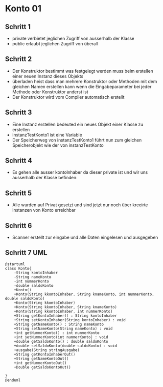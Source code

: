 # Konto 01

## Schritt 1
* private verbietet jeglichen Zugriff von ausserhalb der Klasse
* public erlaubt jeglichen Zugriff von überall

## Schritt 2
* Der Konstruktor bestimmt was festgelegt werden muss beim erstellen einer neuen Instanz dieses Objekts
* überladen heist dass man mehrere Konstruktor oder Methoden mit dem gleichen Namen erstellen kann wenn die Eingabeparameter bei jeder Methode oder Konstruktor anderst ist
* Der Konstruktor wird vom Compiler automatisch erstellt

## Schritt 3
* Eine Instanz erstellen bedeuted ein neues Objekt einer Klasse zu erstellen
* instanzTestKonto1 ist eine Variable
* Der Speicherweg von instanzTestKonto1 führt nun zum gleichen Speicherobjekt wie der von instanzTestKonto

## Schritt 4
* Es gehen alle ausser kontoInhaber da dieser private ist und wir uns ausserhalb der Klasse befinden

## Schritt 5
* Alle wurden auf Privat gesetzt und sind jetzt nur noch über kreeirte instanzen von Konto erreichbar

## Schritt 6
* Scanner erstellt zur eingabe und alle Daten eingelesen und ausgegeben

## Schritt 7 UML

```plantuml
@startuml
class Konto{
    -String kontoInhaber
    -String nameKonto
    -int nummerKonto
    -double saldoKonto
    +Konto()
    +Konto(String kkontoInhaber, String knameKonto, int nummerKonto, double saldoKonto)
    +Konto(String kkontoInhaber)
    +Konto(String kkontoInhaber, String knameKonto)
    +Konto(String kkontoInhaber, int nummerKonto)
    +String getKontoInhaber() : String kontoInhaber
    +String setKontoInhaber(String kontoInhaber) : void
    +String getNameKonto() : String nameKonto
    +String setNameKonto(String nameKonto) : void
    +int getNummerKonto() : int nummerKonto
    +int setNummerKonto(int nummerKonto) : void
    +double getSaldoKonto() : double saldoKonto
    +double setSaldoKonto(double saldoKonto) : void
    +ausgabe(String stringAusgabe)
    +String getKontoInhaberOut()
    +String getNameKontoOut()
    +int getNummerKontoOut()
    +Double getSaldoKontoOut()
    
}
@enduml
```